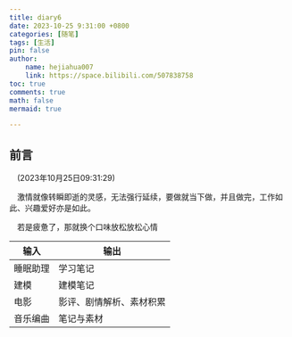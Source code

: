 ```yaml
---
title: diary6
date: 2023-10-25 9:31:00 +0800
categories: [随笔]
tags: [生活]
pin: false
author: 
    name: hejiahua007
    link: https://space.bilibili.com/507838758
toc: true
comments: true
math: false
mermaid: true

---
```


## 前言
&emsp;(2023年10月25日09:31:29)

&emsp;激情就像转瞬即逝的灵感，无法强行延续，要做就当下做，并且做完，工作如此、兴趣爱好亦是如此。

&emsp;若是疲惫了，那就换个口味放松放松心情

| 输入     | 输出                     |
| -------- | ------------------------ |
| 睡眠助理 | 学习笔记                 |
| 建模     | 建模笔记                 |
| 电影     | 影评、剧情解析、素材积累 |
| 音乐编曲 | 笔记与素材               |












